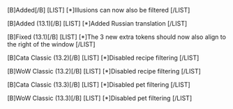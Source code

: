 [B]Added[/B]
[LIST]
[*]Illusions can now also be filtered
[/LIST]

[B]Added (13.1)[/B]
[LIST]
[*]Added Russian translation
[/LIST]

[B]Fixed (13.1)[/B]
[LIST]
[*]The 3 new extra tokens should now also align to the right of the window
[/LIST]

[B]Cata Classic (13.2)[/B]
[LIST]
[*]Disabled recipe filtering
[/LIST]

[B]WoW Classic (13.2)[/B]
[LIST]
[*]Disabled recipe filtering
[/LIST]

[B]Cata Classic (13.3)[/B]
[LIST]
[*]Disabled pet filtering
[/LIST]

[B]WoW Classic (13.3)[/B]
[LIST]
[*]Disabled pet filtering
[/LIST]